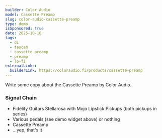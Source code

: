 ```yaml
---
builder: Color Audio
model: Cassette Preamp
slug: color-audio-cassette-preamp
type: demo
isSponsored: true
date: 2025-10-16
tags:
  - di
  - tascam
  - cassette preamp
  - preamp
  - lo-fi
externalLinks:
  builderLink: https://coloraudio.fi/products/cassette-preamp
---
```


Write some copy about the Cassette Preamp by Color Audio.

### Signal Chain

- Fidelity Guitars Stellarosa with Mojo Lipstick Pickups (both pickups in series)
- Various pedals (see demo widget above) or nothing
- Cassette Preamp
- ...yep, that's it
